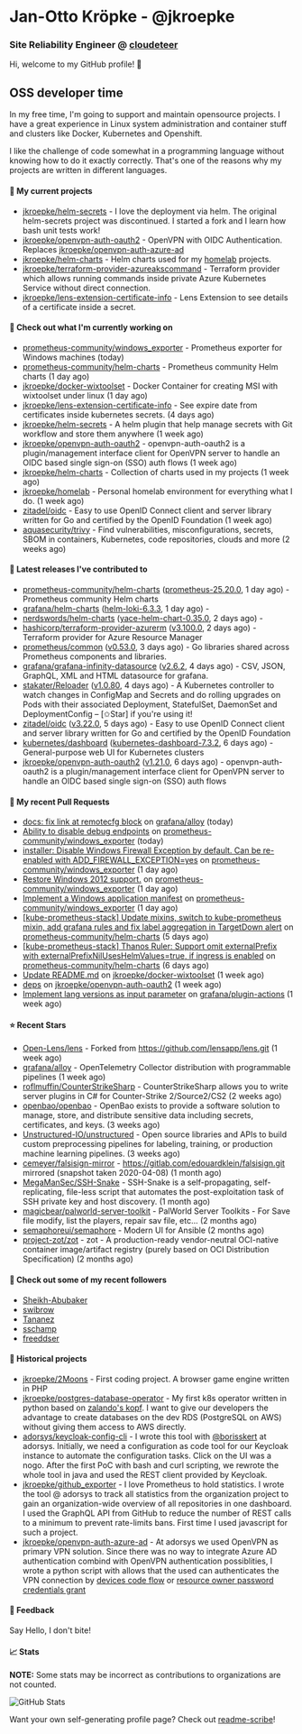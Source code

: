 # Jan-Otto Kröpke - @jkroepke
### Site Reliability Engineer @ [cloudeteer](https://cloudeteer.de/)

Hi, welcome to my GitHub profile! 👋

## OSS developer time
In my free time, I'm going to support and maintain opensource projects. I have a great experience in Linux system administration and container stuff and clusters like Docker, Kubernetes and Openshift.

I like the challenge of code somewhat in a programming language without knowing how to do it exactly correctly. That's one of the reasons why my projects are written in different languages.

#### 🌱 My current projects
- [jkroepke/helm-secrets](https://github.com/jkroepke/helm-secrets) - I love the deployment via helm. The original helm-secrets project was discontinued. I started a fork and I learn how bash unit tests work!
- [jkroepke/openvpn-auth-oauth2](https://github.com/jkroepke/openvpn-auth-oauth2) - OpenVPN with OIDC Authentication. Replaces  [jkroepke/openvpn-auth-azure-ad](https://github.com/jkroepke/openvpn-auth-azure-ad) 
- [jkroepke/helm-charts](https://github.com/jkroepke/helm-charts) - Helm charts used for my [homelab](https://github.com/jkroepke/homelab) projects.
- [jkroepke/terraform-provider-azureakscommand](https://github.com/jkroepke/terraform-provider-azureakscommand) - Terraform provider which allows running commands inside private Azure Kubernetes Service without direct connection.
- [jkroepke/lens-extension-certificate-info](https://github.com/jkroepke/lens-extension-certificate-info) - Lens Extension to see details of a certificate inside a secret.

#### 👷 Check out what I'm currently working on

- [prometheus-community/windows_exporter](https://github.com/prometheus-community/windows_exporter) - Prometheus exporter for Windows machines (today)
- [prometheus-community/helm-charts](https://github.com/prometheus-community/helm-charts) - Prometheus community Helm charts (1 day ago)
- [jkroepke/docker-wixtoolset](https://github.com/jkroepke/docker-wixtoolset) - Docker Container for creating MSI with wixtoolset under linux (1 day ago)
- [jkroepke/lens-extension-certificate-info](https://github.com/jkroepke/lens-extension-certificate-info) - See expire date from certificates inside kubernetes secrets. (4 days ago)
- [jkroepke/helm-secrets](https://github.com/jkroepke/helm-secrets) - A helm plugin that help manage secrets with Git workflow and store them anywhere (1 week ago)
- [jkroepke/openvpn-auth-oauth2](https://github.com/jkroepke/openvpn-auth-oauth2) - openvpn-auth-oauth2 is a plugin/management interface client for OpenVPN server to handle an OIDC based single sign-on (SSO) auth flows (1 week ago)
- [jkroepke/helm-charts](https://github.com/jkroepke/helm-charts) - Collection of charts used in my projects (1 week ago)
- [jkroepke/homelab](https://github.com/jkroepke/homelab) - Personal homelab environment for everything what I do. (1 week ago)
- [zitadel/oidc](https://github.com/zitadel/oidc) - Easy to use OpenID Connect client and server library written for Go and certified by the OpenID Foundation (1 week ago)
- [aquasecurity/trivy](https://github.com/aquasecurity/trivy) - Find vulnerabilities, misconfigurations, secrets, SBOM in containers, Kubernetes, code repositories, clouds and more (2 weeks ago)

#### 🔭 Latest releases I've contributed to

- [prometheus-community/helm-charts](https://github.com/prometheus-community/helm-charts) ([prometheus-25.20.0](https://github.com/prometheus-community/helm-charts/releases/tag/prometheus-25.20.0), 1 day ago) - Prometheus community Helm charts
- [grafana/helm-charts](https://github.com/grafana/helm-charts) ([helm-loki-6.3.3](https://github.com/grafana/helm-charts/releases/tag/helm-loki-6.3.3), 1 day ago) - 
- [nerdswords/helm-charts](https://github.com/nerdswords/helm-charts) ([yace-helm-chart-0.35.0](https://github.com/nerdswords/helm-charts/releases/tag/yace-helm-chart-0.35.0), 2 days ago) - 
- [hashicorp/terraform-provider-azurerm](https://github.com/hashicorp/terraform-provider-azurerm) ([v3.100.0](https://github.com/hashicorp/terraform-provider-azurerm/releases/tag/v3.100.0), 2 days ago) - Terraform provider for Azure Resource Manager
- [prometheus/common](https://github.com/prometheus/common) ([v0.53.0](https://github.com/prometheus/common/releases/tag/v0.53.0), 3 days ago) - Go libraries shared across Prometheus components and libraries.
- [grafana/grafana-infinity-datasource](https://github.com/grafana/grafana-infinity-datasource) ([v2.6.2](https://github.com/grafana/grafana-infinity-datasource/releases/tag/v2.6.2), 4 days ago) - CSV, JSON, GraphQL, XML and HTML datasource for grafana.
- [stakater/Reloader](https://github.com/stakater/Reloader) ([v1.0.80](https://github.com/stakater/Reloader/releases/tag/v1.0.80), 4 days ago) - A Kubernetes controller to watch changes in ConfigMap and Secrets and do rolling upgrades on Pods with their associated Deployment, StatefulSet, DaemonSet and DeploymentConfig – [✩Star] if you&#39;re using it!
- [zitadel/oidc](https://github.com/zitadel/oidc) ([v3.22.0](https://github.com/zitadel/oidc/releases/tag/v3.22.0), 5 days ago) - Easy to use OpenID Connect client and server library written for Go and certified by the OpenID Foundation
- [kubernetes/dashboard](https://github.com/kubernetes/dashboard) ([kubernetes-dashboard-7.3.2](https://github.com/kubernetes/dashboard/releases/tag/kubernetes-dashboard-7.3.2), 6 days ago) - General-purpose web UI for Kubernetes clusters
- [jkroepke/openvpn-auth-oauth2](https://github.com/jkroepke/openvpn-auth-oauth2) ([v1.21.0](https://github.com/jkroepke/openvpn-auth-oauth2/releases/tag/v1.21.0), 6 days ago) - openvpn-auth-oauth2 is a plugin/management interface client for OpenVPN server to handle an OIDC based single sign-on (SSO) auth flows

#### 🔨 My recent Pull Requests

- [docs: fix link at remotecfg block](https://github.com/grafana/alloy/pull/618) on [grafana/alloy](https://github.com/grafana/alloy) (today)
- [Ability to disable debug endpoints](https://github.com/prometheus-community/windows_exporter/pull/1448) on [prometheus-community/windows_exporter](https://github.com/prometheus-community/windows_exporter) (today)
- [installer: Disable Windows Firewall Exception by default. Can be re-enabled with ADD_FIREWALL_EXCEPTION=yes](https://github.com/prometheus-community/windows_exporter/pull/1447) on [prometheus-community/windows_exporter](https://github.com/prometheus-community/windows_exporter) (1 day ago)
- [Restore Windows 2012 support.](https://github.com/prometheus-community/windows_exporter/pull/1446) on [prometheus-community/windows_exporter](https://github.com/prometheus-community/windows_exporter) (1 day ago)
- [Implement a Windows application manifest](https://github.com/prometheus-community/windows_exporter/pull/1445) on [prometheus-community/windows_exporter](https://github.com/prometheus-community/windows_exporter) (1 day ago)
- [[kube-prometheus-stack] Update mixins, switch to kube-prometheus mixin, add grafana rules and fix label aggregation in TargetDown alert](https://github.com/prometheus-community/helm-charts/pull/4460) on [prometheus-community/helm-charts](https://github.com/prometheus-community/helm-charts) (5 days ago)
- [[kube-prometheus-stack] Thanos Ruler: Support omit externalPrefix with externalPrefixNilUsesHelmValues=true, if ingress is enabled](https://github.com/prometheus-community/helm-charts/pull/4454) on [prometheus-community/helm-charts](https://github.com/prometheus-community/helm-charts) (6 days ago)
- [Update README.md](https://github.com/jkroepke/docker-wixtoolset/pull/3) on [jkroepke/docker-wixtoolset](https://github.com/jkroepke/docker-wixtoolset) (1 week ago)
- [deps](https://github.com/jkroepke/openvpn-auth-oauth2/pull/249) on [jkroepke/openvpn-auth-oauth2](https://github.com/jkroepke/openvpn-auth-oauth2) (1 week ago)
- [Implement lang versions as input parameter](https://github.com/grafana/plugin-actions/pull/21) on [grafana/plugin-actions](https://github.com/grafana/plugin-actions) (1 week ago)

#### ⭐ Recent Stars

- [Open-Lens/lens](https://github.com/Open-Lens/lens) - Forked from https://github.com/lensapp/lens.git (1 week ago)
- [grafana/alloy](https://github.com/grafana/alloy) - OpenTelemetry Collector distribution with programmable pipelines (1 week ago)
- [roflmuffin/CounterStrikeSharp](https://github.com/roflmuffin/CounterStrikeSharp) - CounterStrikeSharp allows you to write server plugins in C# for Counter-Strike 2/Source2/CS2 (2 weeks ago)
- [openbao/openbao](https://github.com/openbao/openbao) - OpenBao exists to provide a software solution to manage, store, and distribute sensitive data including secrets, certificates, and keys. (3 weeks ago)
- [Unstructured-IO/unstructured](https://github.com/Unstructured-IO/unstructured) - Open source libraries and APIs to build custom preprocessing pipelines for labeling, training, or production machine learning pipelines.  (3 weeks ago)
- [cemeyer/falsisign-mirror](https://github.com/cemeyer/falsisign-mirror) - https://gitlab.com/edouardklein/falsisign.git mirrored (snapshot taken 2020-04-08) (1 month ago)
- [MegaManSec/SSH-Snake](https://github.com/MegaManSec/SSH-Snake) - SSH-Snake is a self-propagating, self-replicating, file-less script that automates the post-exploitation task of SSH private key and host discovery. (1 month ago)
- [magicbear/palworld-server-toolkit](https://github.com/magicbear/palworld-server-toolkit) - PalWorld Server Toolkits - For Save file modify, list the players, repair sav file, etc... (2 months ago)
- [semaphoreui/semaphore](https://github.com/semaphoreui/semaphore) - Modern UI for Ansible (2 months ago)
- [project-zot/zot](https://github.com/project-zot/zot) - zot - A production-ready vendor-neutral OCI-native container image/artifact registry (purely based on OCI Distribution Specification) (2 months ago)

#### 👯 Check out some of my recent followers

- [Sheikh-Abubaker](https://github.com/Sheikh-Abubaker)
- [swibrow](https://github.com/swibrow)
- [Tananez](https://github.com/Tananez)
- [sschamp](https://github.com/sschamp)
- [freeddser](https://github.com/freeddser)

#### 📜 Historical projects
- [jkroepke/2Moons](https://github.com/jkroepke/2Moons) - First coding project. A browser game engine written in PHP
- [jkroepke/postgres-database-operator](https://github.com/jkroepke/postgres-database-operator) - My first k8s operator written in python based on [zalando's kopf](https://github.com/zalando-incubator/kopf). I want to give our developers the advantage to create databases on the dev RDS (PostgreSQL on AWS) without giving them access to AWS directly.
- [adorsys/keycloak-config-cli](https://github.com/adorsys/keycloak-config-cli) - I wrote this tool with [@borisskert](https://github.com/borisskert) at adorsys. Initially, we need a configuration as code tool for our Keycloak instance to automate the configuration tasks. Click on the UI was a nogo. After the first PoC with bash and curl scripting, we rewrote the whole tool in java and used the REST client provided by Keycloak.
- [jkroepke/github_exporter](https://github.com/jkroepke/github_exporter) - I love Prometheus to hold statistics. I wrote the tool @ adorsys to track all statistics from the organization project to gain an organization-wide overview of all repositories in one dashboard. I used the GraphQL API from GitHub to reduce the number of REST calls to a minimum to prevent rate-limits bans. First time I used javascript for such a project.
- [jkroepke/openvpn-auth-azure-ad](https://github.com/jkroepke/openvpn-auth-azure-ad) - At adorsys we used OpenVPN as primary VPN solution. Since there was no way to integrate Azure AD authentication combind with OpenVPN authentication possiblities, I wrote a python script with allows that the used can authenticates the VPN connection by [devices code flow](https://docs.microsoft.com/en-us/azure/active-directory/develop/v2-oauth2-device-code) or [resource owner password credentials grant](https://docs.microsoft.com/en-us/azure/active-directory/develop/v2-oauth-ropc)

#### 💬 Feedback

Say Hello, I don't bite!

#### 📈 Stats

**NOTE:** Some stats may be incorrect as contributions to organizations
are not counted.

![GitHub Stats](https://github-readme-stats.vercel.app/api?username=jkroepke&count_private=false&theme=tokyonight&show_icons=true)

Want your own self-generating profile page? Check out [readme-scribe](https://github.com/muesli/readme-scribe)!

